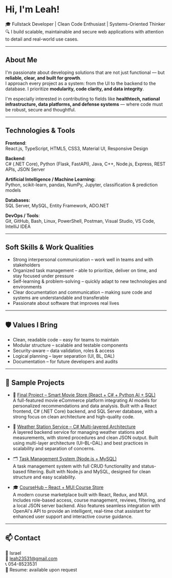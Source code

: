 #  Hi, I'm Leah!

🎓 Fullstack Developer | Clean Code Enthusiast | Systems-Oriented Thinker  
🔍 I build scalable, maintainable and secure web applications with attention to detail and real-world use cases.

---

##  About Me

I'm passionate about developing solutions that are not just functional — but **reliable, clear, and built for growth**.  
I approach every project as a system: from the UI to the backend to the database. I prioritize **modularity, code clarity, and data integrity**.

I'm especially interested in contributing to fields like **healthtech, national infrastructure, data platforms, and defense systems** — where code must be robust, secure and thoughtful.

---

##  Technologies & Tools

**Frontend**:  
React.js, TypeScript, HTML5, CSS3, Material UI, Responsive Design  

**Backend**:  
C# (.NET Core), Python (Flask, FastAPI), Java, C++, Node.js, Express, REST APIs, JSON Server  

**Artificial Intelligence / Machine Learning:**  
Python, scikit-learn, pandas, NumPy, Jupyter, classification & prediction models 

**Databases:**  
SQL Server, MySQL, Entity Framework, ADO.NET 

**DevOps / Tools**:  
Git, GitHub, Bash, Linux, PowerShell, Postman, Visual Studio, VS Code, IntelliJ IDEA



---

##  Soft Skills & Work Qualities

-  Strong interpersonal communication – work well in teams and with stakeholders  
-  Organized task management – able to prioritize, deliver on time, and stay focused under pressure  
-  Self-learning & problem-solving – quickly adapt to new technologies and environments  
-  Clear documentation and communication – making sure code and systems are understandable and transferable  
-  Passionate about software that improves real lives

---

## 🛡 Values I Bring

-  Clean, readable code – easy for teams to maintain  
-  Modular structure – scalable and testable components  
-  Security-aware – data validation, roles & access  
-  Logical planning – layer separation (UI, BL, DAL)  
-  Documentation – for future developers and audits

---

## 🚀 Sample Projects

- 🛒 [Final Project – Smart Movie Store (React + C# + Python AI + SQL)](https://github.com/esther128979/projectAI.git)  
  A full-featured movie eCommerce platform integrating AI models for personalized recommendations and data analysis.
  Built with a React frontend, C# (.NET Core) backend, and SQL Server database, with a strong focus on clean architecture and high-quality code.
  
- 📡 [Weather Station Service – C# Multi-layered Architecture](https://github.com/leahelkabetz/Meteorological-service.git)  
  A layered backend service for managing weather stations and measurements, with stored procedures and clean JSON output.
  Built using multi-layer architecture (UI–BL–DAL) and best practices in scalability and separation of concerns.
  
- 🗂️ [Task Management System (Node.js + MySQL)](https://github.com/leahelkabetz/System-Node.js.git)  
  A task management system with full CRUD functionality and status-based filtering.
  Built with Node.js and MySQL, designed for clean structure and easy scalability.

- 🎓 [CourseHub – React + MUI Course Store](https://github.com/leahelkabetz/UpKurs.git)  
  A modern course marketplace built with React, Redux, and MUI.
  Includes role-based access, course management, reviews, filtering, and a local JSON server backend.
  Also features seamless integration with OpenAI's API to provide an intelligent, real-time chat assistant for enhanced user support and interactive course guidance.








---


## 📫 Contact

📍 Israel  
📧 leah23531@gmail.com  
📞 054-8523531  
📁 Resume: available upon request
